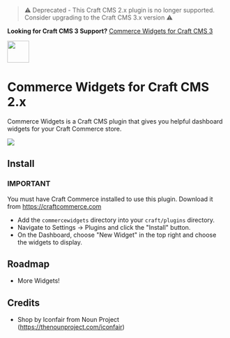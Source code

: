 > ⚠️ Deprecated - This Craft CMS 2.x plugin is no longer supported. Consider upgrading to the Craft CMS 3.x version ⚠️

**Looking for Craft CMS 3 Support?** [Commerce Widgets for Craft CMS 3](https://github.com/bymayo/craft-commerce-widgets/tree/master)

<img src="https://raw.githubusercontent.com/bymayo/commerce-widgets/master/resources/icon.png" width="50">

# Commerce Widgets for Craft CMS 2.x

Commerce Widgets is a Craft CMS plugin that gives you helpful dashboard widgets for your Craft Commerce store.

<img src="https://raw.githubusercontent.com/bymayo/commerce-widgets/craft-2/screenshots/example.png">

## Install

### IMPORTANT

You must have Craft Commerce installed to use this plugin. Download it from https://craftcommerce.com

- Add the `commercewidgets` directory into your `craft/plugins` directory.
- Navigate to Settings -> Plugins and click the "Install" button.
- On the Dashboard, choose "New Widget" in the top right and choose the widgets to display.

## Roadmap

- More Widgets!

## Credits

- Shop by Iconfair from Noun Project (https://thenounproject.com/iconfair)

